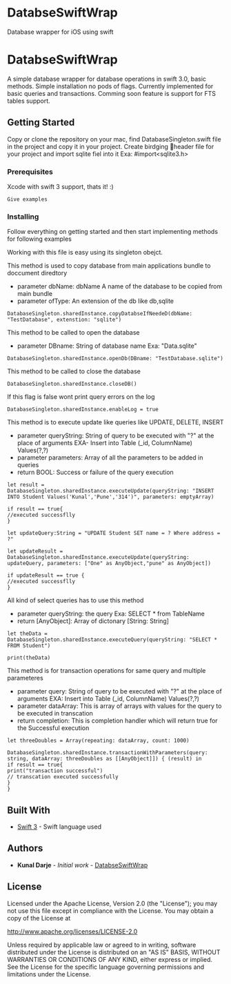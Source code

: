 # DatabseSwiftWrap
Database wrapper for iOS using swift

# DatabseSwiftWrap

A simple database wrapper for database operations in swift 3.0, basic methods. Simple installation no pods of flags. Currently implemented for basic queries and transactions. Comming soon feature is support for FTS tables support. 

## Getting Started

Copy or clone the repository on your mac, find DatabaseSingleton.swift file in the project and copy it in your project. Create birdging header file for your project and import sqlite fiel into it Exa: #import<sqlite3.h> 

### Prerequisites

Xcode with  swift 3 support, thats it! :)

```
Give examples
```

### Installing

Follow everything on getting started and then start implementing methods for following examples 

Working with this file is easy using its singleton obejct.

This method is used to copy database from main applications bundle to doccument diredtory
- parameter dbName: dbName A name of the database to be copied from main bundle
- parameter ofType: An extension of the db like db,sqlite

```
DatabaseSingleton.sharedInstance.copyDatabseIfNeedeD(dbName: "TestDatabase", extenstion: "sqlite")
```

This method to be called to open the database
- parameter DBname: String of database name Exa: "Data.sqlite"

```
DatabaseSingleton.sharedInstance.openDb(DBname: "TestDatabase.sqlite")
```

This method to be called to close the database

```
DatabaseSingleton.sharedInstance.closeDB()
```


 If this flag is false wont print query errors on the log

```
DatabaseSingleton.sharedInstance.enableLog = true
```

This method is to execute update like queries like UPDATE, DELETE, INSERT
- parameter queryString: String of query to be executed with "?" at the place of arguments EXA- Insert into Table (_id, ColumnName) Values(?,?)
- parameter parameters: Array of all the parameters to be added in queries
- return BOOL: Success or failure of the query execution

```
let result = DatabaseSingleton.sharedInstance.executeUpdate(queryString: "INSERT INTO Student Values('Kunal','Pune','314')", parameters: emptyArray)

if result == true{
//executed successflly
}

let updateQuery:String = "UPDATE Student SET name = ? Where address = ?"

let updateResult = DatabaseSingleton.sharedInstance.executeUpdate(queryString: updateQuery, parameters: ["One" as AnyObject,"pune" as AnyObject])

if updateResult == true {
//executed successflly
}

```

All kind of select queries has to use this method
- parameter queryString:  the query Exa: SELECT * from TableName
- return [AnyObject]: Array of dictonary [String: String]

```
let theData = DatabaseSingleton.sharedInstance.executeQuery(queryString: "SELECT * FROM Student")

print(theData)
```

This method is for transaction operations for same query and multiple parameteres
- parameter query: String of query to be executed with "?" at the place of arguments EXA: Insert into Table (_id, ColumnName) Values(?,?)
- parameter dataArray: This is array of arrays with values for the query to be    executed in transcation
- return completion: This is completion handler which will return true for the Successful execution

```
let threeDoubles = Array(repeating: dataArray, count: 1000)

DatabaseSingleton.sharedInstance.transactionWithParameters(query: string, dataArray: threeDoubles as [[AnyObject]]) { (result) in
if result == true{
print("transaction successful")
// transcation executed successfully
}
}
```


## Built With

* [Swift 3](https://developer.apple.com/library/content/documentation/Swift/Conceptual/Swift_Programming_Language/index.html#//apple_ref/doc/uid/TP40014097-CH3-ID0) - Swift language used


## Authors

* **Kunal Darje** - *Initial work* - [DatabseSwiftWrap](https://github.com/kunalone/DatabseSwiftWrap)


## License

Licensed under the Apache License, Version 2.0 (the "License");
you may not use this file except in compliance with the License.
You may obtain a copy of the License at

http://www.apache.org/licenses/LICENSE-2.0

Unless required by applicable law or agreed to in writing, software
distributed under the License is distributed on an "AS IS" BASIS,
WITHOUT WARRANTIES OR CONDITIONS OF ANY KIND, either express or implied.
See the License for the specific language governing permissions and
limitations under the License.



